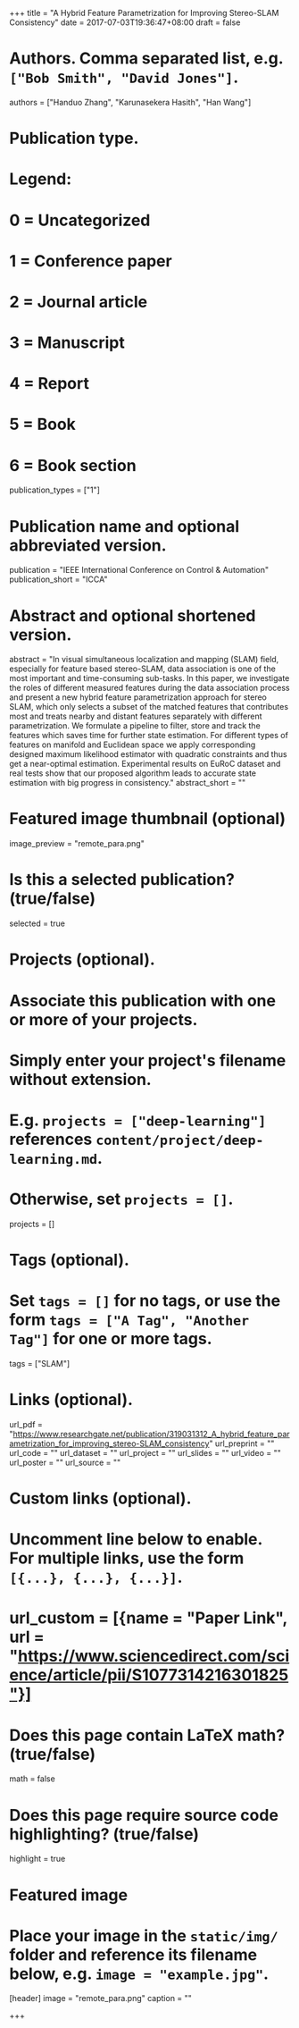 +++
title = "A Hybrid Feature Parametrization for Improving Stereo-SLAM Consistency"
date = 2017-07-03T19:36:47+08:00
draft = false

# Authors. Comma separated list, e.g. `["Bob Smith", "David Jones"]`.
authors = ["Handuo Zhang", "Karunasekera Hasith", "Han Wang"]

# Publication type.
# Legend:
# 0 = Uncategorized
# 1 = Conference paper
# 2 = Journal article
# 3 = Manuscript
# 4 = Report
# 5 = Book
# 6 = Book section
publication_types = ["1"]

# Publication name and optional abbreviated version.
publication = "IEEE International Conference on Control & Automation"
publication_short = "ICCA"

# Abstract and optional shortened version.
abstract = "In visual simultaneous localization and mapping (SLAM) field, especially for feature based stereo-SLAM, data association is one of the most important and time-consuming sub-tasks. In this paper, we investigate the roles of different measured features during the data association process and present a new hybrid feature parametrization approach for stereo SLAM, which only selects a subset of the matched features that contributes most and treats nearby and distant features separately with different parametrization. We formulate a pipeline to filter, store and track the features which saves time for further state estimation. For different types of features on manifold and Euclidean space we apply corresponding designed maximum likelihood estimator with quadratic constraints and thus get a near-optimal estimation. Experimental results on EuRoC dataset and real tests show that our proposed algorithm leads to accurate state estimation with big progress in consistency."
abstract_short = ""

# Featured image thumbnail (optional)
image_preview = "remote_para.png"

# Is this a selected publication? (true/false)
selected = true

# Projects (optional).
#   Associate this publication with one or more of your projects.
#   Simply enter your project's filename without extension.
#   E.g. `projects = ["deep-learning"]` references `content/project/deep-learning.md`.
#   Otherwise, set `projects = []`.
projects = []

# Tags (optional).
#   Set `tags = []` for no tags, or use the form `tags = ["A Tag", "Another Tag"]` for one or more tags.
tags = ["SLAM"]

# Links (optional).
url_pdf = "https://www.researchgate.net/publication/319031312_A_hybrid_feature_parametrization_for_improving_stereo-SLAM_consistency"
url_preprint = ""
url_code = ""
url_dataset = ""
url_project = ""
url_slides = ""
url_video = ""
url_poster = ""
url_source = ""

# Custom links (optional).
#   Uncomment line below to enable. For multiple links, use the form `[{...}, {...}, {...}]`.
# url_custom = [{name = "Paper Link", url = "https://www.sciencedirect.com/science/article/pii/S1077314216301825"}]

# Does this page contain LaTeX math? (true/false)
math = false

# Does this page require source code highlighting? (true/false)
highlight = true

# Featured image
# Place your image in the `static/img/` folder and reference its filename below, e.g. `image = "example.jpg"`.
[header]
image = "remote_para.png"
caption = ""

+++
